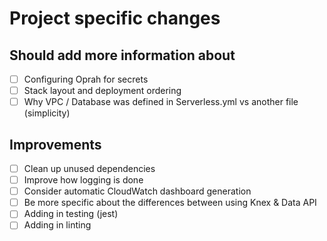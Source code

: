 # Project specific changes

## Should add more information about
- [ ] Configuring Oprah for secrets
- [ ] Stack layout and deployment ordering
- [ ] Why VPC / Database was defined in Serverless.yml vs another file (simplicity)

## Improvements
- [ ] Clean up unused dependencies
- [ ] Improve how logging is done
- [ ] Consider automatic CloudWatch dashboard generation
- [ ] Be more specific about the differences between using Knex & Data API
- [ ] Adding in testing (jest)
- [ ] Adding in linting
